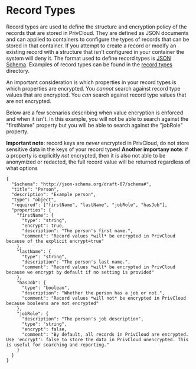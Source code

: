 # Record Types
Record types are used to define the structure and encryption policy of the records that are stored in PrivCloud. They are 
defined as JSON documents and can applied to containers to configure the types of records that can be stored in that 
container. If you attempt to create a record or modify an existing record with a structure that isn't configured in your container
the system will deny it. The format used to define record types is [JSON Schema](https://json-schema.org/). Examples of record types 
can be found in the [record types](examples/record_types) directory.

An important consideration is which properties in your record types is which properties are encrypted. You *cannot* search against 
record type values that are encrypted. You *can* search against record type values that are not encrypted.

Below are a few scenarios describing when value encryption is enforced and when it isn't. In this example, you will not be
able to search against the "firstName" property but you will be able to search against the "jobRole" property. 

**Important note**: record keys are *never* encrypted in PrivCloud, do not store sensitive data in the keys of your record types!
**Another importany note**: if a property is explicitly *not* encrypted, then it is also not able to be anonymized or redacted, the full record value will be returned regardless of what options 

```
{
  "$schema": "http://json-schema.org/draft-07/schema#",
  "title": "Person",
  "description": "Example person",
  "type": "object",
  "required": ["firstName", "lastName", "jobRole", "hasJob"],
  "properties": {
    "firstName": {
      "type": "string",
      "encrypt": true,
      "description": "The person's first name.",
      "comment": "Record values *will* be encrypted in PrivCloud because of the explicit encrypt=true"
    },
    "lastName": {
      "type": "string",
      "description": "The person's last name.",
      "comment": "Record values *will* be encrypted in PrivCloud because we encrypt by default if no setting is provided"
    },
    "hasJob": {
      "type": "boolean",
      "description": "Whether the person has a job or not.",
      "comment": "Record values *will not* be encrypted in PrivCloud because booleans are not encrypted"
    },
    "jobRole": {
      "description": "The person's job description",
      "type": "string",
      "encrypt": false,
      "comment": "By default, all records in PrivCloud are encrypted. Use 'encrypt': false to store the data in PrivCloud unencrypted. This is useful for searching and reporting."
    }
  }
}
```